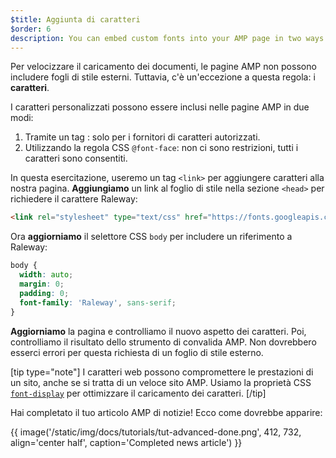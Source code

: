 ```yaml
---
$title: Aggiunta di caratteri
$order: 6
description: You can embed custom fonts into your AMP page in two ways: 1. Through a <link> tag: for allow-listed font providers only. 2. By using ...
---
```


Per velocizzare il caricamento dei documenti, le pagine AMP non possono includere fogli di stile esterni. Tuttavia, c'è un'eccezione a questa regola: i **caratteri**.

I caratteri personalizzati possono essere inclusi nelle pagine AMP in due modi:

1. Tramite un tag <code><link></code>: solo per i fornitori di caratteri autorizzati.
2. Utilizzando la regola CSS `@font-face`: non ci sono restrizioni, tutti i caratteri sono consentiti.

In questa esercitazione, useremo un tag `<link>` per aggiungere caratteri alla nostra pagina. **Aggiungiamo** un link al foglio di stile nella sezione `<head>` per richiedere il carattere Raleway:

```html
<link rel="stylesheet" type="text/css" href="https://fonts.googleapis.com/css?family=Raleway">
```

Ora **aggiorniamo** il selettore CSS `body` per includere un riferimento a Raleway:

```css
body {
  width: auto;
  margin: 0;
  padding: 0;
  font-family: 'Raleway', sans-serif;
}
```

**Aggiorniamo** la pagina e controlliamo il nuovo aspetto dei caratteri. Poi, controlliamo il risultato dello strumento di convalida AMP. Non dovrebbero esserci errori per questa richiesta di un foglio di stile esterno.

[tip type="note"] I caratteri web possono compromettere le prestazioni di un sito, anche se si tratta di un veloce sito AMP. Usiamo la proprietà CSS [`font-display`](https://developer.mozilla.org/en-US/docs/Web/CSS/@font-face/font-display) per ottimizzare il caricamento dei caratteri. [/tip]

Hai completato il tuo articolo AMP di notizie! Ecco come dovrebbe apparire:

{{ image('/static/img/docs/tutorials/tut-advanced-done.png', 412, 732, align='center half', caption='Completed news article') }}
